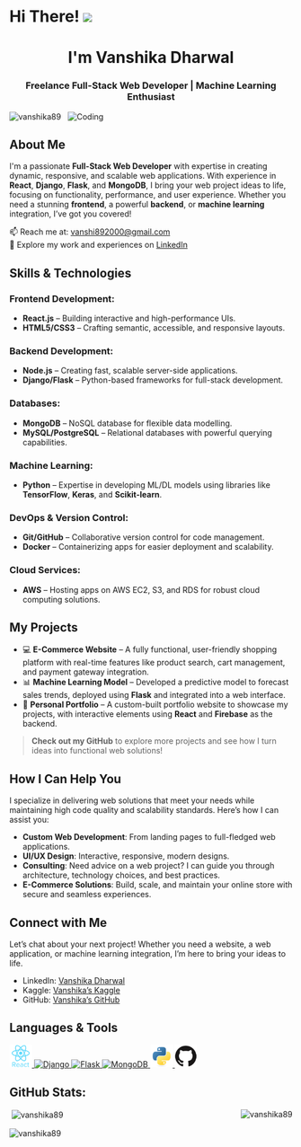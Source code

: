 # Hi There! <img src="https://raw.githubusercontent.com/MartinHeinz/MartinHeinz/master/wave.gif" width="30px">

<h1 align="center">I'm Vanshika Dharwal</h1>
<h3 align="center">Freelance Full-Stack Web Developer | Machine Learning Enthusiast</h3>

<img align="right" alt="Coding" width="400" src="https://cdn.dribbble.com/users/2646423/screenshots/5507196/computer.gif">

<p align="left">
  <img src="https://komarev.com/ghpvc/?username=vanshika89&label=Profile%20views&color=0e75b6&style=flat" alt="vanshika89" />
</p>

## About Me
I'm a passionate **Full-Stack Web Developer** with expertise in creating dynamic, responsive, and scalable web applications. With experience in **React**, **Django**, **Flask**, and **MongoDB**, I bring your web project ideas to life, focusing on functionality, performance, and user experience. Whether you need a stunning **frontend**, a powerful **backend**, or **machine learning** integration, I’ve got you covered!

📫 Reach me at: [vanshi892000@gmail.com](mailto:vanshi892000@gmail.com)  
📄 Explore my work and experiences on [LinkedIn](https://www.linkedin.com/in/vanshika-dharwal/)

## Skills & Technologies

### Frontend Development:
- **React.js** – Building interactive and high-performance UIs.
- **HTML5/CSS3** – Crafting semantic, accessible, and responsive layouts.

### Backend Development:
- **Node.js** – Creating fast, scalable server-side applications.
- **Django/Flask** – Python-based frameworks for full-stack development.

### Databases:
- **MongoDB** – NoSQL database for flexible data modelling.
- **MySQL/PostgreSQL** – Relational databases with powerful querying capabilities.

### Machine Learning:
- **Python** – Expertise in developing ML/DL models using libraries like **TensorFlow**, **Keras**, and **Scikit-learn**.

### DevOps & Version Control:
- **Git/GitHub** – Collaborative version control for code management.
- **Docker** – Containerizing apps for easier deployment and scalability.

### Cloud Services:
- **AWS** – Hosting apps on AWS EC2, S3, and RDS for robust cloud computing solutions.

## My Projects
- 💻 **E-Commerce Website** – A fully functional, user-friendly shopping platform with real-time features like product search, cart management, and payment gateway integration.
- 📊 **Machine Learning Model** – Developed a predictive model to forecast sales trends, deployed using **Flask** and integrated into a web interface.
- 📝 **Personal Portfolio** – A custom-built portfolio website to showcase my projects, with interactive elements using **React** and **Firebase** as the backend.

> **Check out my GitHub** to explore more projects and see how I turn ideas into functional web solutions!

## How I Can Help You
I specialize in delivering web solutions that meet your needs while maintaining high code quality and scalability standards. Here’s how I can assist you:

- **Custom Web Development**: From landing pages to full-fledged web applications.
- **UI/UX Design**: Interactive, responsive, modern designs.
- **Consulting**: Need advice on a web project? I can guide you through architecture, technology choices, and best practices.
- **E-Commerce Solutions**: Build, scale, and maintain your online store with secure and seamless experiences.

## Connect with Me
Let’s chat about your next project! Whether you need a website, a web application, or machine learning integration, I’m here to bring your ideas to life.  

- LinkedIn: [Vanshika Dharwal](https://linkedin.com/in/vanshika-dharwal)  
- Kaggle: [Vanshika’s Kaggle](https://kaggle.com/vanshikadharwal)  
- GitHub: [Vanshika’s GitHub](https://github.com/vanshika89)

## Languages & Tools

<p align="left"> 
  <!-- React -->
  <a href="https://react.dev/" target="_blank"> 
    <img src="https://raw.githubusercontent.com/devicons/devicon/master/icons/react/react-original-wordmark.svg" alt="React" width="40" height="40"/>
  </a> 

  <!-- Django -->
  <a href="https://www.djangoproject.com/" target="_blank"> 
    <img src="https://upload.wikimedia.org/wikipedia/commons/7/75/Django_logo.svg" alt="Django" width="40" height="40"/>
  </a> 

  <!-- Flask -->
  <a href="https://flask.palletsprojects.com/" target="_blank"> 
    <img src="https://raw.githubusercontent.com/pallets/flask/main/docs/_static/flask-logo.png" alt="Flask" width="40" height="40"/>
  </a>

  <!-- MongoDB -->
  <a href="https://www.mongodb.com/" target="_blank"> 
    <img src="https://www.vectorlogo.zone/logos/mongodb/mongodb-icon.svg" alt="MongoDB" width="40" height="40"/>
  </a>

  <!-- Python -->
  <a href="https://www.python.org" target="_blank"> 
    <img src="https://raw.githubusercontent.com/devicons/devicon/master/icons/python/python-original.svg" alt="Python" width="40" height="40"/>
  </a> 

  <!-- GitHub -->
  <a href="https://github.com/" target="_blank"> 
    <img src="https://raw.githubusercontent.com/devicons/devicon/master/icons/github/github-original.svg" alt="GitHub" width="40" height="40"/>
  </a>
</p>

## GitHub Stats:
<p><img align="right" src="https://github-readme-stats.vercel.app/api/top-langs?username=vanshika89&show_icons=true&locale=en&layout=compact" alt="vanshika89" /></p>

<p>&nbsp;<img align="center" src="https://github-readme-stats.vercel.app/api?username=vanshika89&show_icons=true&locale=en" alt="vanshika89" /></p>

<p><img align="center" src="https://github-readme-streak-stats.herokuapp.com/?user=vanshika89&" alt="vanshika89" /></p>
